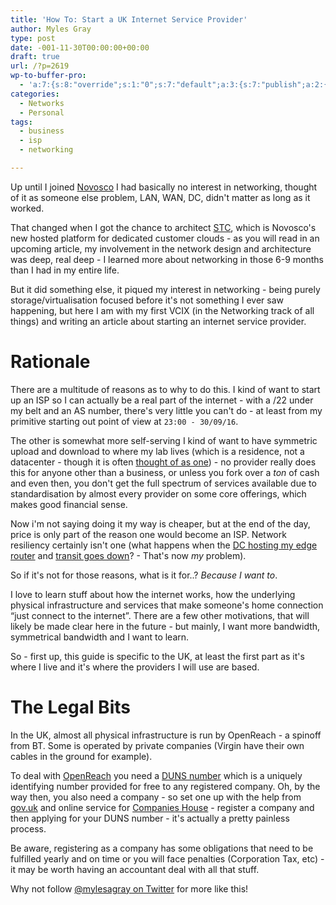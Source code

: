 ```yaml
---
title: 'How To: Start a UK Internet Service Provider'
author: Myles Gray
type: post
date: -001-11-30T00:00:00+00:00
draft: true
url: /?p=2619
wp-to-buffer-pro:
  - 'a:7:{s:8:"override";s:1:"0";s:7:"default";a:3:{s:7:"publish";a:2:{s:7:"enabled";s:1:"1";s:6:"status";a:1:{i:0;a:7:{s:5:"image";s:1:"1";s:11:"sub_profile";i:0;s:7:"message";s:23:"New Post: {title} {url}";s:8:"schedule";s:12:"queue_bottom";s:4:"days";s:1:"0";s:5:"hours";s:1:"0";s:7:"minutes";s:1:"0";}}}s:6:"update";a:1:{s:6:"status";a:1:{i:0;a:7:{s:5:"image";s:1:"0";s:11:"sub_profile";i:0;s:7:"message";s:27:"Updated Post: {title} {url}";s:8:"schedule";s:12:"queue_bottom";s:4:"days";s:1:"0";s:5:"hours";s:1:"0";s:7:"minutes";s:1:"0";}}}s:10:"conditions";a:2:{s:8:"post_tag";s:0:"";s:6:"course";s:0:"";}}s:24:"57f8d5b716368246123c6ae8";a:5:{s:7:"enabled";s:1:"1";s:8:"override";s:1:"1";s:7:"publish";a:2:{s:7:"enabled";s:1:"1";s:6:"status";a:1:{i:0;a:7:{s:5:"image";s:1:"1";s:11:"sub_profile";i:0;s:7:"message";s:32:"New Post: {title} {url} #vExpert";s:8:"schedule";s:12:"queue_bottom";s:4:"days";s:1:"0";s:5:"hours";s:1:"0";s:7:"minutes";s:1:"0";}}}s:6:"update";a:1:{s:6:"status";a:1:{i:0;a:7:{s:5:"image";s:1:"0";s:11:"sub_profile";i:0;s:7:"message";s:0:"";s:8:"schedule";s:12:"queue_bottom";s:4:"days";s:1:"0";s:5:"hours";s:1:"0";s:7:"minutes";s:1:"0";}}}s:10:"conditions";a:2:{s:8:"post_tag";s:0:"";s:6:"course";s:0:"";}}s:24:"57f8d71510133aa22a5e5d6a";a:4:{s:7:"enabled";s:1:"1";s:7:"publish";a:1:{s:6:"status";a:1:{i:0;a:7:{s:5:"image";s:1:"0";s:11:"sub_profile";i:0;s:7:"message";s:0:"";s:8:"schedule";s:12:"queue_bottom";s:4:"days";s:1:"0";s:5:"hours";s:1:"0";s:7:"minutes";s:1:"0";}}}s:6:"update";a:1:{s:6:"status";a:1:{i:0;a:7:{s:5:"image";s:1:"0";s:11:"sub_profile";i:0;s:7:"message";s:0:"";s:8:"schedule";s:12:"queue_bottom";s:4:"days";s:1:"0";s:5:"hours";s:1:"0";s:7:"minutes";s:1:"0";}}}s:10:"conditions";a:2:{s:8:"post_tag";s:0:"";s:6:"course";s:0:"";}}s:24:"57f8d761163682ce153c6ae4";a:4:{s:7:"enabled";s:1:"1";s:7:"publish";a:1:{s:6:"status";a:1:{i:0;a:7:{s:5:"image";s:1:"0";s:11:"sub_profile";i:0;s:7:"message";s:0:"";s:8:"schedule";s:12:"queue_bottom";s:4:"days";s:1:"0";s:5:"hours";s:1:"0";s:7:"minutes";s:1:"0";}}}s:6:"update";a:1:{s:6:"status";a:1:{i:0;a:7:{s:5:"image";s:1:"0";s:11:"sub_profile";i:0;s:7:"message";s:0:"";s:8:"schedule";s:12:"queue_bottom";s:4:"days";s:1:"0";s:5:"hours";s:1:"0";s:7:"minutes";s:1:"0";}}}s:10:"conditions";a:2:{s:8:"post_tag";s:0:"";s:6:"course";s:0:"";}}s:24:"57f8d77316368280153c6ae4";a:4:{s:7:"enabled";s:1:"1";s:7:"publish";a:1:{s:6:"status";a:1:{i:0;a:7:{s:5:"image";s:1:"0";s:11:"sub_profile";i:0;s:7:"message";s:0:"";s:8:"schedule";s:12:"queue_bottom";s:4:"days";s:1:"0";s:5:"hours";s:1:"0";s:7:"minutes";s:1:"0";}}}s:6:"update";a:1:{s:6:"status";a:1:{i:0;a:7:{s:5:"image";s:1:"0";s:11:"sub_profile";i:0;s:7:"message";s:0:"";s:8:"schedule";s:12:"queue_bottom";s:4:"days";s:1:"0";s:5:"hours";s:1:"0";s:7:"minutes";s:1:"0";}}}s:10:"conditions";a:2:{s:8:"post_tag";s:0:"";s:6:"course";s:0:"";}}s:24:"57fa3b89b069516f3f8b456d";a:4:{s:7:"enabled";s:1:"1";s:7:"publish";a:1:{s:6:"status";a:1:{i:0;a:7:{s:5:"image";i:0;s:11:"sub_profile";i:0;s:7:"message";s:0:"";s:8:"schedule";s:12:"queue_bottom";s:4:"days";s:1:"0";s:5:"hours";s:1:"0";s:7:"minutes";s:1:"0";}}}s:6:"update";a:1:{s:6:"status";a:1:{i:0;a:7:{s:5:"image";i:0;s:11:"sub_profile";i:0;s:7:"message";s:0:"";s:8:"schedule";s:12:"queue_bottom";s:4:"days";s:1:"0";s:5:"hours";s:1:"0";s:7:"minutes";s:1:"0";}}}s:10:"conditions";a:2:{s:8:"post_tag";s:0:"";s:6:"course";s:0:"";}}}'
categories:
  - Networks
  - Personal
tags:
  - business
  - isp
  - networking

---
```

Up until I joined [Novosco][1] I had basically no interest in networking, thought of it as someone else problem, LAN, WAN, DC, didn't matter as long as it worked.

That changed when I got the chance to architect [STC][2], which is Novosco's new hosted platform for dedicated customer clouds - as you will read in an upcoming article, my involvement in the network design and architecture was deep, real deep - I learned more about networking in those 6-9 months than I had in my entire life.

But it did something else, it piqued my interest in networking - being purely storage/virtualisation focused before it's not something I ever saw happening, but here I am with my first VCIX (in the Networking track of all things) and writing an article about starting an internet service provider.

# Rationale

There are a multitude of reasons as to why to do this. I kind of want to start up an ISP so I can actually be a real part of the internet - with a /22 under my belt and an AS number, there's very little you can't do - at least from my primitive starting out point of view at `23:00 - 30/09/16`.

The other is somewhat more self-serving I kind of want to have symmetric upload and download to where my lab lives (which is a residence, not a datacenter - though it is often [thought of as one][3]) - no provider really does this for anyone other than a business, or unless you fork over a _ton_ of cash and even then, you don't get the full spectrum of services available due to standardisation by almost every provider on some core offerings, which makes good financial sense.

Now i'm not saying doing it my way is cheaper, but at the end of the day, price is only part of the reason one would become an ISP. Network resiliency certainly isn't one (what happens when the [DC hosting my edge router][4] and [transit goes down][5]? - That's now _my_ problem).

So if it's not for those reasons, what is it for..? _Because I want to_.

I love to learn stuff about how the internet works, how the underlying physical infrastructure and services that make someone's home connection &#8220;just connect to the internet&#8221;. There are a few other motivations, that will likely be made clear here in the future - but mainly, I want more bandwidth, symmetrical bandwidth and I want to learn.

So - first up, this guide is specific to the UK, at least the first part as it's where I live and it's where the providers I will use are based.

# The Legal Bits

In the UK, almost all physical infrastructure is run by OpenReach - a spinoff from BT. Some is operated by private companies (Virgin have their own cables in the ground for example).

To deal with [OpenReach][6] you need a [DUNS number][7] which is a uniquely identifying number provided for free to any registered company. Oh, by the way then, you also need a company - so set one up with the help from [gov.uk][8] and online service for [Companies House][9] - register a company and then applying for your DUNS number - it's actually a pretty painless process.

Be aware, registering as a company has some obligations that need to be fulfilled yearly and on time or you will face penalties (Corporation Tax, etc) - it may be worth having an accountant deal with all that stuff.

Why not follow [@mylesagray on Twitter][10] for more like this!

 [1]: https://www.novosco.com
 [2]: https://www.novosco.com/cloud-solutions/single-tenant-cloud
 [3]: /hardware/my-home-datacenter/
 [4]: http://www.theregister.co.uk/2016/07/20/telecity_power_outage_bt_offline/
 [5]: http://www.theregister.co.uk/2016/07/21/bt_customers_broadband_outage/
 [6]: https://www.openreach.co.uk/orpg/home/loadBecomeNonPortalCustomerForm.do
 [7]: https://europe.dnb.com/find-my-duns/
 [8]: http://register%20company%20online%20uk
 [9]: https://ewf.companieshouse.gov.uk/runpage?page=welcome
 [10]: https://twitter.com/mylesagray